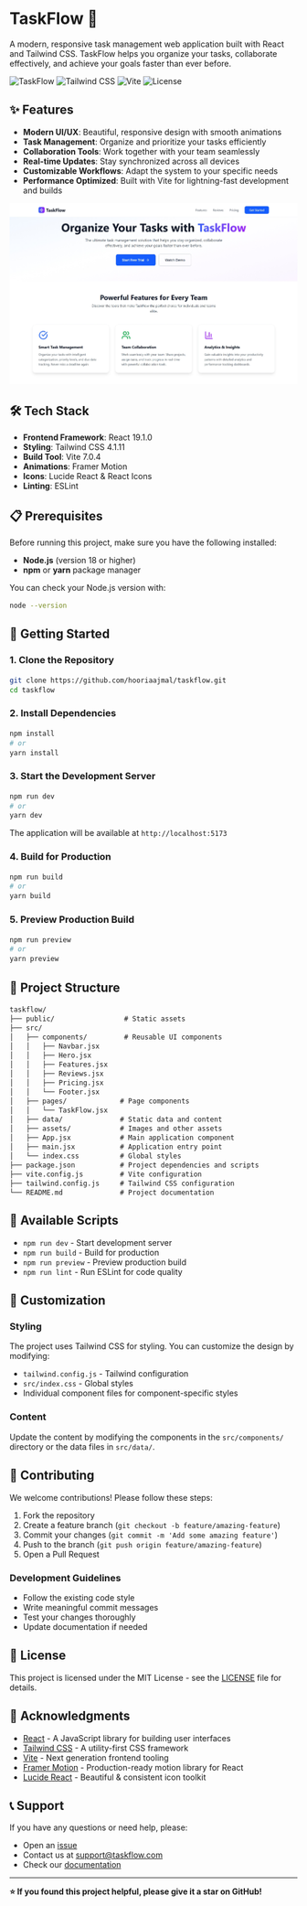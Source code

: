 # TaskFlow 🚀

A modern, responsive task management web application built with React and Tailwind CSS. TaskFlow helps you organize your tasks, collaborate effectively, and achieve your goals faster than ever before.

![TaskFlow](https://img.shields.io/badge/React-19.1.0-blue?logo=react)
![Tailwind CSS](https://img.shields.io/badge/Tailwind_CSS-4.1.11-38B2AC?logo=tailwind-css)
![Vite](https://img.shields.io/badge/Vite-7.0.4-646CFF?logo=vite)
![License](https://img.shields.io/badge/License-MIT-green)

## ✨ Features

- **Modern UI/UX**: Beautiful, responsive design with smooth animations
- **Task Management**: Organize and prioritize your tasks efficiently
- **Collaboration Tools**: Work together with your team seamlessly
- **Real-time Updates**: Stay synchronized across all devices
- **Customizable Workflows**: Adapt the system to your specific needs
- **Performance Optimized**: Built with Vite for lightning-fast development and builds

![Hero](https://github.com/hooriaajmal/taskflow/blob/main/src/assets/taskflow.jpeg)


## 🛠️ Tech Stack

- **Frontend Framework**: React 19.1.0
- **Styling**: Tailwind CSS 4.1.11
- **Build Tool**: Vite 7.0.4
- **Animations**: Framer Motion
- **Icons**: Lucide React & React Icons
- **Linting**: ESLint

## 📋 Prerequisites

Before running this project, make sure you have the following installed:

- **Node.js** (version 18 or higher)
- **npm** or **yarn** package manager

You can check your Node.js version with:
```bash
node --version
```

## 🚀 Getting Started

### 1. Clone the Repository

```bash
git clone https://github.com/hooriaajmal/taskflow.git
cd taskflow
```

### 2. Install Dependencies

```bash
npm install
# or
yarn install
```

### 3. Start the Development Server

```bash
npm run dev
# or
yarn dev
```

The application will be available at `http://localhost:5173`

### 4. Build for Production

```bash
npm run build
# or
yarn build
```

### 5. Preview Production Build

```bash
npm run preview
# or
yarn preview
```

## 📁 Project Structure

```
taskflow/
├── public/                 # Static assets
├── src/
│   ├── components/         # Reusable UI components
│   │   ├── Navbar.jsx
│   │   ├── Hero.jsx
│   │   ├── Features.jsx
│   │   ├── Reviews.jsx
│   │   ├── Pricing.jsx
│   │   └── Footer.jsx
│   ├── pages/             # Page components
│   │   └── TaskFlow.jsx
│   ├── data/              # Static data and content
│   ├── assets/            # Images and other assets
│   ├── App.jsx            # Main application component
│   ├── main.jsx           # Application entry point
│   └── index.css          # Global styles
├── package.json           # Project dependencies and scripts
├── vite.config.js         # Vite configuration
├── tailwind.config.js     # Tailwind CSS configuration
└── README.md              # Project documentation
```

## 🎯 Available Scripts

- `npm run dev` - Start development server
- `npm run build` - Build for production
- `npm run preview` - Preview production build
- `npm run lint` - Run ESLint for code quality

## 🎨 Customization

### Styling
The project uses Tailwind CSS for styling. You can customize the design by modifying:
- `tailwind.config.js` - Tailwind configuration
- `src/index.css` - Global styles
- Individual component files for component-specific styles

### Content
Update the content by modifying the components in the `src/components/` directory or the data files in `src/data/`.

## 🤝 Contributing

We welcome contributions! Please follow these steps:

1. Fork the repository
2. Create a feature branch (`git checkout -b feature/amazing-feature`)
3. Commit your changes (`git commit -m 'Add some amazing feature'`)
4. Push to the branch (`git push origin feature/amazing-feature`)
5. Open a Pull Request

### Development Guidelines

- Follow the existing code style
- Write meaningful commit messages
- Test your changes thoroughly
- Update documentation if needed

## 📝 License

This project is licensed under the MIT License - see the [LICENSE](LICENSE) file for details.

## 🙏 Acknowledgments

- [React](https://reactjs.org/) - A JavaScript library for building user interfaces
- [Tailwind CSS](https://tailwindcss.com/) - A utility-first CSS framework
- [Vite](https://vitejs.dev/) - Next generation frontend tooling
- [Framer Motion](https://www.framer.com/motion/) - Production-ready motion library for React
- [Lucide React](https://lucide.dev/) - Beautiful & consistent icon toolkit

## 📞 Support

If you have any questions or need help, please:

- Open an [issue](https://github.com/yourusername/taskflow/issues)
- Contact us at support@taskflow.com
- Check our [documentation](https://docs.taskflow.com)

---

**⭐ If you found this project helpful, please give it a star on GitHub!**
